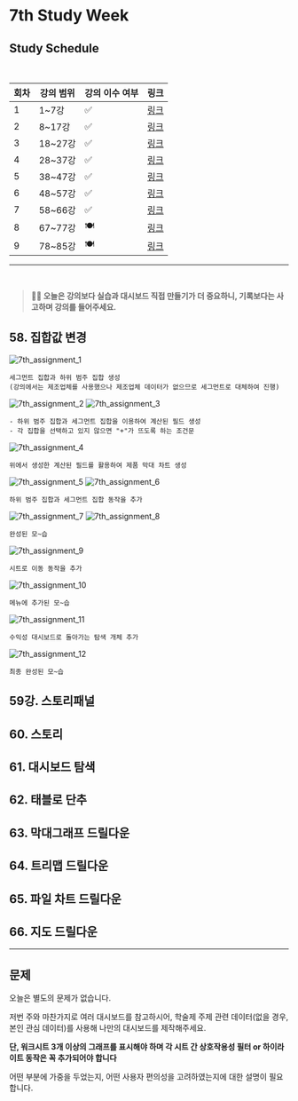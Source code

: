 # 7th Study Week

## Study Schedule
<br>

| 회차 | 강의 범위   | 강의 이수 여부 | 링크                                                                                                     |
|------|-------------|----------------|--------------------------------------------------------------------------------------------------------|
| 1    | 1~7강       | ✅              | [링크](https://www.youtube.com/watch?v=AXkaUrJs-Ko&list=PL87tgIIryGsa5vdz6MsaOEF8PK-YqK3fz&index=84)    |
| 2    | 8~17강      | ✅              | [링크](https://www.youtube.com/watch?v=AXkaUrJs-Ko&list=PL87tgIIryGsa5vdz6MsaOEF8PK-YqK3fz&index=75)    |
| 3    | 18~27강     | ✅              | [링크](https://www.youtube.com/watch?v=AXkaUrJs-Ko&list=PL87tgIIryGsa5vdz6MsaOEF8PK-YqK3fz&index=65)    |
| 4    | 28~37강     | ✅              | [링크](https://www.youtube.com/watch?v=e6J0Ljd6h44&list=PL87tgIIryGsa5vdz6MsaOEF8PK-YqK3fz&index=55)    |
| 5    | 38~47강     | ✅              | [링크](https://www.youtube.com/watch?v=AXkaUrJs-Ko&list=PL87tgIIryGsa5vdz6MsaOEF8PK-YqK3fz&index=45)    |
| 6    | 48~57강     | ✅              | [링크](https://www.youtube.com/watch?v=AXkaUrJs-Ko&list=PL87tgIIryGsa5vdz6MsaOEF8PK-YqK3fz&index=35)    |
| 7    | 58~66강     | ✅             | [링크](https://www.youtube.com/watch?v=AXkaUrJs-Ko&list=PL87tgIIryGsa5vdz6MsaOEF8PK-YqK3fz&index=25)    |
| 8    | 67~77강     | 🍽️             | [링크](https://www.youtube.com/watch?v=AXkaUrJs-Ko&list=PL87tgIIryGsa5vdz6MsaOEF8PK-YqK3fz&index=15)    |
| 9    | 78~85강     | 🍽️             | [링크](https://www.youtube.com/watch?v=AXkaUrJs-Ko&list=PL87tgIIryGsa5vdz6MsaOEF8PK-YqK3fz&index=5)     |
---

<br/>

> **🧞‍♀️ 오늘은 강의보다 실습과 대시보드 직접 만들기가 더 중요하니, 기록보다는 사고하며 강의를 들어주세요.**

## 58. 집합값 변경

<!-- 집합값 변경 강의에서 알게 된 점을 적어주세요 -->

![7th_assignment_1](../7th_assignment(58~66)/7th_assignment_image/7th_assignment_01.png)

```
세그먼트 집합과 하위 범주 집합 생성
(강의에서는 제조업체를 사용했으나 제조업체 데이터가 없으므로 세그먼트로 대체하여 진행)
```

![7th_assignment_2](../7th_assignment(58~66)/7th_assignment_image/7th_assignment_02.png)
![7th_assignment_3](../7th_assignment(58~66)/7th_assignment_image/7th_assignment_03.png)

```
- 하위 범주 집합과 세그먼트 집합을 이용하여 계산된 필드 생성
- 각 집합을 선택하고 있지 않으면 "+"가 뜨도록 하는 조건문
```

![7th_assignment_4](../7th_assignment(58~66)/7th_assignment_image/7th_assignment_04.png)

```
위에서 생성한 계산된 필드를 활용하여 제품 막대 차트 생성
```

![7th_assignment_5](../7th_assignment(58~66)/7th_assignment_image/7th_assignment_05.png)
![7th_assignment_6](../7th_assignment(58~66)/7th_assignment_image/7th_assignment_06.png)

```
하위 범주 집합과 세그먼트 집합 동작을 추가
```

![7th_assignment_7](../7th_assignment(58~66)/7th_assignment_image/7th_assignment_07.png)
![7th_assignment_8](../7th_assignment(58~66)/7th_assignment_image/7th_assignment_08.png)

```
완성된 모~습
```

![7th_assignment_9](../7th_assignment(58~66)/7th_assignment_image/7th_assignment_09.png)

```
시트로 이동 동작을 추가
```

![7th_assignment_10](../7th_assignment(58~66)/7th_assignment_image/7th_assignment_10.png)

```
메뉴에 추가된 모~습
```

![7th_assignment_11](../7th_assignment(58~66)/7th_assignment_image/7th_assignment_11.png)

```
수익성 대시보드로 돌아가는 탐색 개체 추가
```

![7th_assignment_12](../7th_assignment(58~66)/7th_assignment_image/7th_assignment_12.png)

```
최종 완성된 모~습
```

## 59강. 스토리패널

<!-- 스토리패널 강의에서 알게 된 점을 적어주세요 -->



## 60. 스토리

<!-- 알게 된 점을 적고, 아래 질문에 답해보세요 :) -->

## 61. 대시보드 탐색

<!-- 대시보드 탐색 강의에서 알게 된 점을 적어주세요 -->

## 62. 태블로 단추

<!-- 태블로 단추 강의에서 알게 된 점을 적어주세요 -->

## 63. 막대그래프 드릴다운

<!-- 막대그래프 드릴다운에 대해 알게 된 점을 적어주세요 -->

## 64. 트리맵 드릴다운

<!-- 트리맵 드릴다운에 대해 알게 된 점을 적어주세요 -->

## 65. 파일 차트 드릴다운

<!-- 파일 차트 드릴다운에 대해 알게 된 점을 적어주세요 -->

## 66. 지도 드릴다운

<!-- 지도 드릴다운에 대해 알게 된 점을 적어주세요 -->

---

## 문제

오늘은 별도의 문제가 없습니다.

저번 주와 마찬가지로 여러 대시보드를 참고하시어, 학술제 주제 관련 데이터(없을 경우, 본인 관심 데이터)를 사용해 나만의 대시보드를 제작해주세요.

**단, 워크시트 3개 이상의 그래프를 표시해야 하며 각 시트 간 상호작용성 필터 or 하이라이트 동작은 꼭 추가되어야 합니다**

어떤 부분에 가중을 두었는지, 어떤 사용자 편의성을 고려하였는지에 대한 설명이 필요합니다.